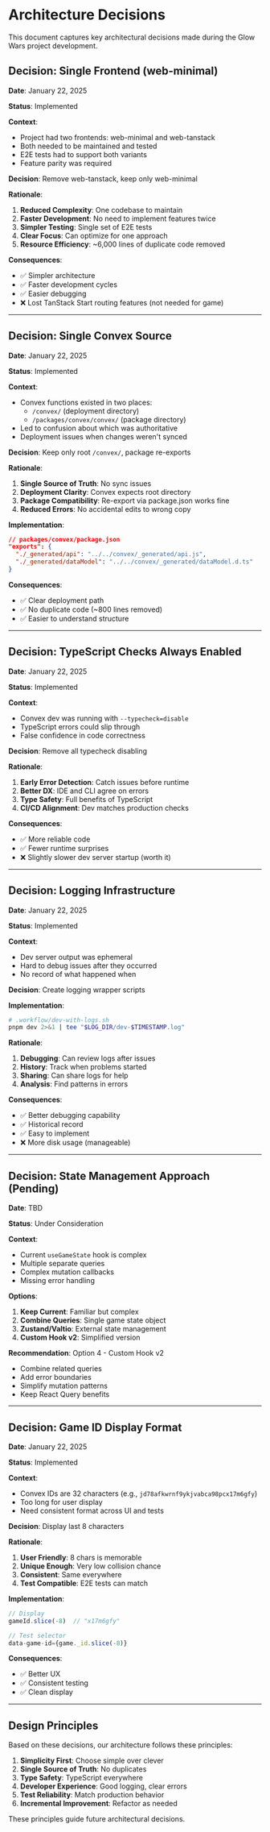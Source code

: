 # Architecture Decisions

This document captures key architectural decisions made during the Glow Wars project development.

## Decision: Single Frontend (web-minimal)

**Date**: January 22, 2025

**Status**: Implemented

**Context**: 
- Project had two frontends: web-minimal and web-tanstack
- Both needed to be maintained and tested
- E2E tests had to support both variants
- Feature parity was required

**Decision**: Remove web-tanstack, keep only web-minimal

**Rationale**:
1. **Reduced Complexity**: One codebase to maintain
2. **Faster Development**: No need to implement features twice
3. **Simpler Testing**: Single set of E2E tests
4. **Clear Focus**: Can optimize for one approach
5. **Resource Efficiency**: ~6,000 lines of duplicate code removed

**Consequences**:
- ✅ Simpler architecture
- ✅ Faster development cycles
- ✅ Easier debugging
- ❌ Lost TanStack Start routing features (not needed for game)

---

## Decision: Single Convex Source

**Date**: January 22, 2025

**Status**: Implemented

**Context**:
- Convex functions existed in two places:
  - `/convex/` (deployment directory)
  - `/packages/convex/convex/` (package directory)
- Led to confusion about which was authoritative
- Deployment issues when changes weren't synced

**Decision**: Keep only root `/convex/`, package re-exports

**Rationale**:
1. **Single Source of Truth**: No sync issues
2. **Deployment Clarity**: Convex expects root directory
3. **Package Compatibility**: Re-export via package.json works fine
4. **Reduced Errors**: No accidental edits to wrong copy

**Implementation**:
```json
// packages/convex/package.json
"exports": {
  "./_generated/api": "../../convex/_generated/api.js",
  "./_generated/dataModel": "../../convex/_generated/dataModel.d.ts"
}
```

**Consequences**:
- ✅ Clear deployment path
- ✅ No duplicate code (~800 lines removed)
- ✅ Easier to understand structure

---

## Decision: TypeScript Checks Always Enabled

**Date**: January 22, 2025

**Status**: Implemented

**Context**:
- Convex dev was running with `--typecheck=disable`
- TypeScript errors could slip through
- False confidence in code correctness

**Decision**: Remove all typecheck disabling

**Rationale**:
1. **Early Error Detection**: Catch issues before runtime
2. **Better DX**: IDE and CLI agree on errors
3. **Type Safety**: Full benefits of TypeScript
4. **CI/CD Alignment**: Dev matches production checks

**Consequences**:
- ✅ More reliable code
- ✅ Fewer runtime surprises
- ❌ Slightly slower dev server startup (worth it)

---

## Decision: Logging Infrastructure

**Date**: January 22, 2025

**Status**: Implemented

**Context**:
- Dev server output was ephemeral
- Hard to debug issues after they occurred
- No record of what happened when

**Decision**: Create logging wrapper scripts

**Implementation**:
```bash
# .workflow/dev-with-logs.sh
pnpm dev 2>&1 | tee "$LOG_DIR/dev-$TIMESTAMP.log"
```

**Rationale**:
1. **Debugging**: Can review logs after issues
2. **History**: Track when problems started
3. **Sharing**: Can share logs for help
4. **Analysis**: Find patterns in errors

**Consequences**:
- ✅ Better debugging capability
- ✅ Historical record
- ✅ Easy to implement
- ❌ More disk usage (manageable)

---

## Decision: State Management Approach (Pending)

**Date**: TBD

**Status**: Under Consideration

**Context**:
- Current `useGameState` hook is complex
- Multiple separate queries
- Complex mutation callbacks
- Missing error handling

**Options**:
1. **Keep Current**: Familiar but complex
2. **Combine Queries**: Single game state object
3. **Zustand/Valtio**: External state management
4. **Custom Hook v2**: Simplified version

**Recommendation**: Option 4 - Custom Hook v2
- Combine related queries
- Add error boundaries
- Simplify mutation patterns
- Keep React Query benefits

---

## Decision: Game ID Display Format

**Date**: January 22, 2025

**Status**: Implemented

**Context**:
- Convex IDs are 32 characters (e.g., `jd78afkwrnf9ykjvabca98pcx17m6gfy`)
- Too long for user display
- Need consistent format across UI and tests

**Decision**: Display last 8 characters

**Rationale**:
1. **User Friendly**: 8 chars is memorable
2. **Unique Enough**: Very low collision chance
3. **Consistent**: Same everywhere
4. **Test Compatible**: E2E tests can match

**Implementation**:
```typescript
// Display
gameId.slice(-8)  // "x17m6gfy"

// Test selector
data-game-id={game._id.slice(-8)}
```

**Consequences**:
- ✅ Better UX
- ✅ Consistent testing
- ✅ Clean display

---

## Design Principles

Based on these decisions, our architecture follows these principles:

1. **Simplicity First**: Choose simple over clever
2. **Single Source of Truth**: No duplicates
3. **Type Safety**: TypeScript everywhere
4. **Developer Experience**: Good logging, clear errors
5. **Test Reliability**: Match production behavior
6. **Incremental Improvement**: Refactor as needed

These principles guide future architectural decisions.
